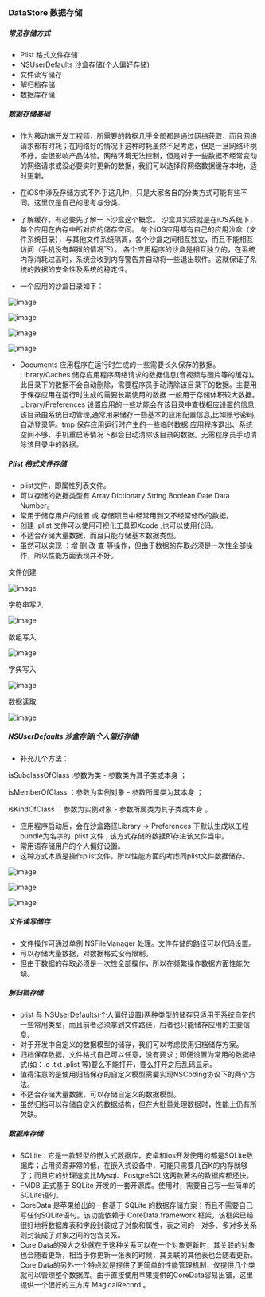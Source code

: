 ### DataStore 数据存储

##### 常见存储方式
* Plist 格式文件存储
* NSUserDefaults 沙盒存储(个人偏好存储)
* 文件读写储存
* 解归档存储
* 数据库存储

##### 数据存储基础
* 作为移动端开发工程师，所需要的数据几乎全部都是通过网络获取，而且网络请求都有时耗；在网络好的情况下这种时耗虽然不足考虑，但是一旦网络环境不好，会很影响产品体验。网络环境无法控制，但是对于一些数据不经常变动的网络请求或没必要实时更新的数据，我们可以选择将网络数据缓存本地，适时更新。
* 在iOS中涉及存储方式不外乎这几种，只是大家各自的分类方式可能有些不同。这里仅是自己的思考与分类。
* 了解缓存，有必要先了解一下沙盒这个概念。
沙盒其实质就是在iOS系统下，每个应用在内存中所对应的储存空间。
每个iOS应用都有自己的应用沙盒（文件系统目录），与其他文件系统隔离，各个沙盒之间相互独立，而且不能相互访问（手机没有越狱的情况下）。
各个应用程序的沙盒是相互独立的，在系统内存消耗过高时，系统会收到内存警告并自动将一些退出软件。这就保证了系统的数据的安全性及系统的稳定性。

* 一个应用的沙盒目录如下：

![image](https://github.com/itwyhuaing/OC-WYH/DataStore/image/01.png)

![image](https://github.com/itwyhuaing/OC-WYH/DataStore/image/02.png)

![image](https://github.com/itwyhuaing/OC-WYH/DataStore/image/03.png)

![image](https://github.com/itwyhuaing/OC-WYH/DataStore/image/04.png)

* Documents 应用程序在运行时生成的一些需要长久保存的数据。Library/Caches 储存应用程序网络请求的数据信息(音视频与图片等的缓存)。此目录下的数据不会自动删除，需要程序员手动清除该目录下的数据。主要用于保存应用在运行时生成的需要长期使用的数据.一般用于存储体积较大数据。Library/Preferences 设置应用的一些功能会在该目录中查找相应设置的信息,该目录由系统自动管理,通常用来储存一些基本的应用配置信息,比如账号密码,自动登录等。tmp 保存应用运行时产生的一些临时数据;应用程序退出、系统空间不够、手机重启等情况下都会自动清除该目录的数据。无需程序员手动清除该目录中的数据。

##### Plist 格式文件存储
* plist文件，即属性列表文件。
* 可以存储的数据类型有 Array Dictionary String Boolean Date Data Number。
* 常用于储存用户的设置 或 存储项目中经常用到又不经常修改的数据。
* 创建 .plist 文件可以使用可视化工具即Xcode ,也可以使用代码。
* 不适合存储大量数据，而且只能存储基本数据类型。
* 虽然可以实现 ：增 删 改 查 等操作，但由于数据的存取必须是一次性全部操作，所以性能方面表现并不好。

文件创建

![image](https://github.com/itwyhuaing/OC-WYH/DataStore/image/plist_create.png)


字符串写入

![image](https://github.com/itwyhuaing/OC-WYH/DataStore/image/plist_string_write.png)


数组写入

![image](https://github.com/itwyhuaing/OC-WYH/DataStore/image/plist_arr_write.png)


字典写入

![image](https://github.com/itwyhuaing/OC-WYH/DataStore/image/plist_dic_write.png)


数据读取

![image](https://github.com/itwyhuaing/OC-WYH/DataStore/image/plist_read.png)


##### NSUserDefaults 沙盒存储(个人偏好存储)
* 补充几个方法：

isSubclassOfClass :参数为类 - 参数类为其子类或本身 ；

isMemberOfClass   ：参数为实例对象 - 参数所属类为其本身 ；

isKindOfClass     ：参数为实例对象 - 参数所属类为其子类或本身 。

* 应用程序启动后，会在沙盒路径Library -> Preferences 下默认生成以工程bundle为名字的 .plist 文件 , 该方式存储的数据即存进该文件当中。
* 常用语存储用户的个人偏好设置。
* 这种方式本质是操作plist文件，所以性能方面的考虑同plist文件数据储存。

![image](https://github.com/itwyhuaing/OC-WYH/DataStore/image/default_write_before.png)

![image](https://github.com/itwyhuaing/OC-WYH/DataStore/image/default_write_after.png)

![image](https://github.com/itwyhuaing/OC-WYH/DataStore/image/default_read.png)


##### 文件读写储存
* 文件操作可通过单例 NSFileManager 处理。文件存储的路径可以代码设置。
* 可以存储大量数据，对数据格式没有限制。
* 但由于数据的存取必须是一次性全部操作，所以在频繁操作数据方面性能欠缺。

##### 解归档存储
* plist 与 NSUserDefaults(个人偏好设置)两种类型的储存只适用于系统自带的一些常用类型，而且前者必须拿到文件路径，后者也只能储存应用的主要信息。
* 对于开发中自定义的数据模型的储存，我们可以考虑使用归档储存方案。
* 归档保存数据，文件格式自己可以任意，没有要求 ; 即便设置为常用的数据格式(如：.c .txt .plist 等)要么不能打开，要么打开之后乱码显示。
* 值得注意的是使用归档保存的自定义模型需要实现NSCoding协议下的两个方法。
* 不适合存储大量数据，可以存储自定义的数据模型。
* 虽然归档可以存储自定义的数据结构，但在大批量处理数据时，性能上仍有所欠缺。

##### 数据库存储
* SQLite : 它是一款轻型的嵌入式数据库，安卓和ios开发使用的都是SQLite数据库；占用资源非常的低，在嵌入式设备中，可能只需要几百K的内存就够了；而且它的处理速度比Mysql、PostgreSQL这两款著名的数据库都还快。
* FMDB 正式基于 SQLite 开发的一套开源库。使用时，需要自己写一些简单的SQLite语句。
* CoreData 是苹果给出的一套基于 SQLite 的数据存储方案；而且不需要自己写任何SQLite语句。该功能依赖于 CoreData.framework 框架，该框架已经很好地将数据库表和字段封装成了对象和属性，表之间的一对多、多对多关系则封装成了对象之间的包含关系。
* Core Data的强大之处就在于这种关系可以在一个对象更新时，其关联的对象也会随着更新，相当于你更新一张表的时候，其关联的其他表也会随着更新。Core Data的另外一个特点就是提供了更简单的性能管理机制，仅提供几个类就可以管理整个数据库。由于直接使用苹果提供的CoreData容易出错，这里提供一个很好的三方库 MagicalRecord 。
